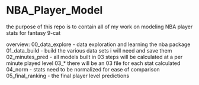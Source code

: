 # NBA_Player_Model

the purpose of this repo is to contain all of my work on modeling NBA player stats for fantasy 9-cat

overview:
00_data_explore - data exploration and learning the nba package
01_data_build - build the various data sets i will need and save them
02_minutes_pred - all models built in 03 steps will be calculated at a per minute played level
03_* there will be an 03 file for each stat calculated
04_norm - stats need to be normalized for ease of comparison
05_final_ranking - the final player level predictions
